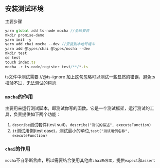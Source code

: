 ## 安装测试环境
主要步骤
```javascript
yarn global add ts-node mocha //全局安装
mkdir promise-demo
yarn init -y
yarn add chai mocha --dev //安装到本地环境中
yarn add @types/chai @types/mocha --dev
mkdir test
cd test
touch index.ts
mocha -r ts-node/register test/**/*.ts
```

ts文件中测试需要
//@ts-ignore 加上这句忽略可以测试一些显然的错误，避免ts校验不过，无法测试的尴尬

### `mocha`的作用

主要用来运行测试脚本，即测试你写的函数。它是一个测试框架，运行测试的工具，负责提供如下两个功能：
1. `describe`测试套件(test suit)，`describe("测试的描述", executeFunction)`
2. `it`测试用例(test case)，测试最小的单位,`test("测试用例名称", executeFunction)`

### `chai`的作用

`mocha`不自带断言库，所以需要结合使用其他库`chai断言库`，提供`expect`和`assert`